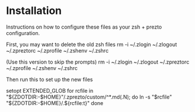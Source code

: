 Installation
============

Instructions on how to configure these files as your zsh + prezto configuration.

First, you may want to delete the old zsh files
rm -i ~/.zlogin ~/.zlogout ~/.zpreztorc ~/.zprofile ~/.zshenv ~/.zshrc

(Use this version to skip the prompts)
rm -i ~/.zlogin ~/.zlogout ~/.zpreztorc ~/.zprofile ~/.zshenv ~/.zshrc


Then run this to set up the new files

setopt EXTENDED_GLOB
for rcfile in "${ZDOTDIR:-$HOME}"/.zprezto/custom/^*.md(.N); do
  ln -s "$rcfile" "${ZDOTDIR:-$HOME}/.${rcfile:t}"
done

